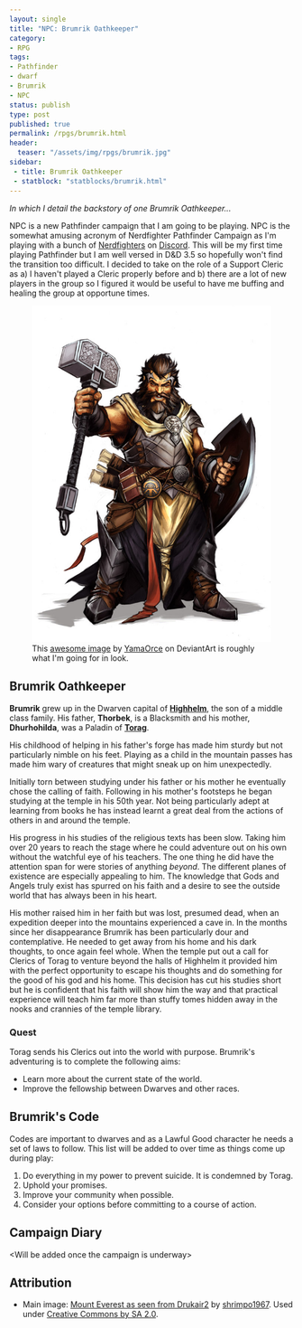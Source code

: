 ```yaml
---
layout: single
title: "NPC: Brumrik Oathkeeper"
category:
- RPG
tags:
- Pathfinder
- dwarf
- Brumrik
- NPC
status: publish
type: post
published: true
permalink: /rpgs/brumrik.html
header:
  teaser: "/assets/img/rpgs/brumrik.jpg"
sidebar:
 - title: Brumrik Oathkeeper
 - statblock: "statblocks/brumrik.html"
---
```


_In which I detail the backstory of one Brumrik Oathkeeper..._

NPC is a new Pathfinder campaign that I am going to be playing. NPC is the somewhat amusing acronym of Nerdfighter Pathfinder Campaign as I'm playing with a bunch of <a href="https://en.wikipedia.org/wiki/Nerdfighteria">Nerdfighters</a> on <a href="https://discordapp.com/">Discord</a>. This will be my first time playing Pathfinder but I am well versed in D&amp;D 3.5 so hopefully won't find the transition too difficult. I decided to take on the role of a Support Cleric as a) I haven't played a Cleric properly before and b) there are a lot of new players in the group so I figured it would be useful to have me buffing and healing the group at opportune times.
<!--more-->
<figure>
<img src="/assets/img/rpgs/brumrik.jpg" alt="This awesome image by YamaOrce on DeviantArt is roughly what I'm going for in look."/>  
<figcaption>
This <a href="https://www.deviantart.com/yamaorce/art/Cleric-comm-343786321">awesome image</a> by <a href="https://www.deviantart.com/yamaorce/">YamaOrce</a> on DeviantArt is roughly what I'm going for in look.
</figcaption>
</figure>

## Brumrik Oathkeeper

**Brumrik** grew up in the Dwarven capital of **<a href="https://pathfinderwiki.com/wiki/Highhelm">Highhelm</a>**, the son of a middle class family. His father, **Thorbek**, is a Blacksmith and his mother, **Dhurhohilda**, was a Paladin of **<a href="https://pathfinderwiki.com/wiki/Torag">Torag</a>**.

His childhood of helping in his father's forge has made him sturdy but not particularly nimble on his feet. Playing as a child in the mountain passes has made him wary of creatures that might sneak up on him unexpectedly.

Initially torn between studying under his father or his mother he eventually chose the calling of faith. Following in his mother's footsteps he began studying at the temple in his 50th year. Not being particularly adept at learning from books he has instead learnt a great deal from the actions of others in and around the temple.

His progress in his studies of the religious texts has been slow. Taking him over 20 years to reach the stage where he could adventure out on his own without the watchful eye of his teachers. The one thing he did have the attention span for were stories of anything _beyond_. The different planes of existence are especially appealing to him. The knowledge that Gods and Angels truly exist has spurred on his faith and a desire to see the outside world that has always been in his heart.

His mother raised him in her faith but was lost, presumed dead, when an expedition deeper into the mountains experienced a cave in. In the months since her disappearance Brumrik has been particularly dour and contemplative. He needed to get away from his home and his dark thoughts, to once again feel whole. When the temple put out a call for Clerics of Torag to venture beyond the halls of Highhelm it provided him with the perfect opportunity to escape his thoughts and do something for the good of his god and his home. This decision has cut his studies short but he is confident that his faith will show him the way and that practical experience will teach him far more than stuffy tomes hidden away in the nooks and crannies of the temple library.

### Quest

Torag sends his Clerics out into the world with purpose. Brumrik's adventuring is to complete the following aims:
- Learn more about the current state of the world.
- Improve the fellowship between Dwarves and other races.

<h2>Brumrik's Code</h2>

Codes are important to dwarves and as a Lawful Good character he needs a set of laws to follow. This list will be added to over time as things come up during play:
<ol>
<li>Do everything in my power to prevent suicide. It is condemned by Torag.</li>
<li>Uphold your promises.</li>
<li>Improve your community when possible.</li>
<li>Consider your options before committing to a course of action.</li>
</ol>
<h2>Campaign Diary</h2>

&lt;Will be added once the campaign is underway&gt;

<h2>Attribution</h2>
<ul><li>Main image: <a href="https://commons.wikimedia.org/wiki/File:Mount_Everest_as_seen_from_Drukair2.jpg">Mount Everest as seen from Drukair2</a> by <a href="https://www.flickr.com/photos/37047767@N00">shrimpo1967</a>. Used under <a href="https://creativecommons.org/licenses/by-sa/2.0/">Creative Commons by SA 2.0</a>.</li></ul>

